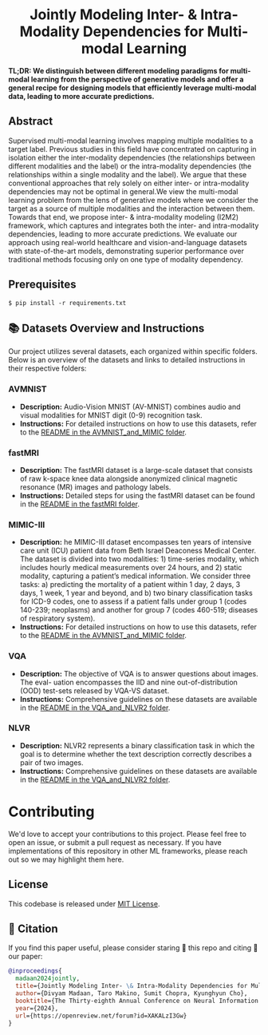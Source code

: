 <div align="center">

# Jointly Modeling Inter- & Intra-Modality Dependencies for Multi-modal Learning
</div>

**TL;DR: We distinguish between different modeling paradigms for multi-modal learning from the perspective of generative models and offer a general recipe for designing models that efficiently leverage multi-modal data, leading to more accurate predictions.**


## Abstract
Supervised multi-modal learning involves mapping multiple modalities to a target label.
Previous studies in this field have concentrated on capturing in isolation either the inter-modality dependencies (the relationships between different modalities and the label) or the intra-modality dependencies (the relationships within a single modality and the label). 
We argue that these conventional approaches that rely solely on either inter- or intra-modality dependencies may not be optimal in general.We view the multi-modal learning problem from the lens of generative models where we consider the target as a source of multiple modalities and the interaction between them. Towards that end, we propose inter- \& intra-modality modeling (I2M2) framework, which captures and integrates both the inter- and intra-modality dependencies, leading to more accurate predictions. 
We evaluate our approach using real-world healthcare and vision-and-language datasets with state-of-the-art models, demonstrating superior performance over traditional methods focusing only on one type of modality dependency. 

## Prerequisites

```
$ pip install -r requirements.txt
```

## 📚 Datasets Overview and Instructions

Our project utilizes several datasets, each organized within specific folders. Below is an overview of the datasets and links to detailed instructions in their respective folders:

### AVMNIST
- **Description:** Audio-Vision MNIST (AV-MNIST) combines audio and visual modalities for MNIST digit (0-9) recognition task. 
- **Instructions:** For detailed instructions on how to use this datasets, refer to the [README in the AVMNIST_and_MIMIC folder](/avmnist_and_mimic/README.md).

### fastMRI
- **Description:** The fastMRI dataset is a large-scale dataset that consists of raw k-space knee data alongside anonymized clinical magnetic resonance (MR) images and pathology labels.
- **Instructions:** Detailed steps for using the fastMRI dataset can be found in the [README in the fastMRI folder](/fastMRI/README.md).

### MIMIC-III
- **Description:** he MIMIC-III dataset encompasses ten years of intensive care unit (ICU) patient data
from Beth Israel Deaconess Medical Center. The dataset is divided into two modalities: 1) time-series modality, which
includes hourly medical measurements over 24 hours, and 2) static modality, capturing a patient’s medical information.
We consider three tasks: a) predicting the mortality of a patient within 1 day, 2 days, 3 days, 1 week, 1 year and beyond, and b) two binary classification tasks for ICD-9 codes, one to assess if a patient falls under group 1 (codes 140-239; neoplasms) and another for group 7 (codes 460-519; diseases of respiratory system).
- **Instructions:** For detailed instructions on how to use this datasets, refer to the [README in the AVMNIST_and_MIMIC folder](/avmnist_and_mimic/README.md).

### VQA
- **Description:** The objective of VQA is to answer
questions about images. The eval-
uation encompasses the IID and nine out-of-distribution
(OOD) test-sets released by VQA-VS dataset.
- **Instructions:** Comprehensive guidelines on these datasets are available in the [README in the VQA_and_NLVR2 folder](/vqa_nlvr/README.md).

### NLVR
- **Description:** NLVR2 represents a binary classification task in which the goal is to determine whether the
text description correctly describes a pair of two images.
- **Instructions:** Comprehensive guidelines on these datasets are available in the [README in the VQA_and_NLVR2 folder](/vqa_nlvr/README.md).

# Contributing

We'd love to accept your contributions to this project. Please feel free to open an issue, or submit a pull request as necessary. If you have implementations of this repository in other ML frameworks, please reach out so we may highlight them here.

## License

This codebase is released under [MIT License](https://github.com/divyam3897/I2M2/blob/main/LICENSE).

## 📌 Citation

If you find this paper useful, please consider staring 🌟 this repo and citing 📑 our paper:

```bibtex
@inproceedings{
  madaan2024jointly,
  title={Jointly Modeling Inter- \& Intra-Modality Dependencies for Multi-modal Learning},
  author={Divyam Madaan, Taro Makino, Sumit Chopra, Kyunghyun Cho},
  booktitle={The Thirty-eighth Annual Conference on Neural Information Processing Systems},
  year={2024},
  url={https://openreview.net/forum?id=XAKALzI3Gw}
}
```
